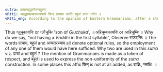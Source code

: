 ```yaml
---
sutra: प्राचामवृद्धात्फिन्बहुलम्
vRtti: अवृद्धाच्छब्दरूपादपत्ये फिन् प्रत्यया भवति बहुलं प्राचां मतेन ॥
vRtti_eng: According to the opinion of Eastern Grammarians, after a stem not having a _Vriddhi_ vowel in the first syllable, the affix \"_phin_\" is diversely employed in the sense of a descendant.
---
```

Thus ग्लुचुकायनिः or ग्लौचुकिः 'son of _Gluchuka_', ॥ अहिचुम्बकायनिः or आहिचुम्बिः ॥ Why do we say, "not having a _Vriddhi_ in the first syllable", Observe राजदन्तिः ॥ The words प्राचाम्, बहुलं and अन्यतरस्याम् all denote optional rules, so the employment of any one of them would have here sufficed. Why two are used in this _sutra_ viz.  प्राचां and बहुलं ? The mention of Grammarians is made as a token of respect, and बहुलं is used to express the non-uniformity of the _sutra_ construction. In some places this affix फिन् is not at all added, as दाक्षिः, प्लाक्षिः ॥
